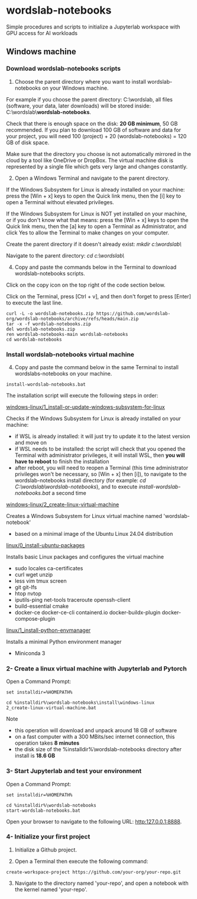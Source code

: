 # wordslab-notebooks

Simple procedures and scripts to initialize a Jupyterlab workspace with GPU access for AI workloads

## Windows machine

### Download wordslab-notebooks scripts

1. Choose the parent directory where you want to install wordslab-notebooks on your Windows machine.

For example if you choose the parent directory: C:\\wordslab, all files (software, your data, later downloads) will be stored inside: C:\\wordslab\\**wordslab-notebooks**.

Check that there is enough space on the disk: **20 GB minimum**, 50 GB recommended. If you plan to download 100 GB of software and data for your project, you will need 100 (project) + 20 (wordslab-notebooks) = 120 GB of disk space.

Make sure that the directory you choose is not automatically mirrored in the cloud by a tool like OneDrive or DropBox. The virtual machine disk is represented by a single file which gets very large and changes constantly.

2. Open a Windows Terminal and navigate to the parent directory.
   
If the Windows Subsystem for Linux is already installed on your machine: press the [Win + x] keys to open the Quick link menu, then the [i] key to open a Terminal without elevated privileges.

If the Windows Subsystem for Linux is NOT yet installed on your machine, or if you don't know what that means: press the [Win + x] keys to open the Quick link menu, then the [a] key to open a Terminal as Administrator, and click Yes to allow the Terminal to make changes on your computer.

Create the parent directory if it doesn't already exist: *mkdir c:\\wordslab\\*

Navigate to the parent directory: *cd c:\\wordslab\\*

4. Copy and paste the commands below in the Terminal to download wordslab-notebooks scripts.

Click on the copy icon on the top right of the code section below.

Click on the Terminal, press [Ctrl + v], and then don't forget to press [Enter] to execute the last line.

```
curl -L -o wordslab-notebooks.zip https://github.com/wordslab-org/wordslab-notebooks/archive/refs/heads/main.zip
tar -x -f wordslab-notebooks.zip
del wordslab-notebooks.zip
ren wordslab-notebooks-main wordslab-notebooks
cd wordslab-notebooks
```

### Install wordslab-notebooks virtual machine

4. Copy and paste the command below in the same Terminal to install wordslabs-notebooks on your machine. 

```
install-wordslab-notebooks.bat
```

The installation script will execute the following steps in order:

[windows-linux/1_install-or-update-windows-subsystem-for-linux](https://github.com/wordslab-org/wordslab-notebooks/blob/main/install/windows-linux/1_install-or-update-windows-subsystem-for-linux.ps1) 

Checks if the Windows Subsystem for Linux is already installed on your machine:
- if WSL is already installed: it will just try to update it to the latest version and move on
- if WSL needs to be installed: the script will check that you opened the Terminal with administrator privileges, it will install WSL, then **you will have to reboot** to finish the installation
- after reboot, you will need to reopen a Terminal (this time administrator privileges won't be necessary, so [Win + x] then [i]), to navigate to the wordslab-notebooks install directory (for example: *cd C:\\wordslab\\wordslab-notebooks*), and to execute *install-wordslab-notebooks.bat* a second time

[windows-linux/2_create-linux-virtual-machine](https://github.com/wordslab-org/wordslab-notebooks/blob/main/install/windows-linux/2_create-linux-virtual-machine.bat)

Creates a Windows Subsystem for Linux virtual machine named 'wordslab-notebook' 
- based on a minimal image of the Ubuntu Linux 24.04 distribution

[linux/0_install-ubuntu-packages](https://github.com/wordslab-org/wordslab-notebooks/blob/main/install/linux/0_install-ubuntu-packages.sh)

Installs basic Linux packages and configures the virtual machine
- sudo locales ca-certificates
- curl wget unzip
- less vim tmux screen
- git git-lfs
- htop nvtop
- iputils-ping net-tools traceroute openssh-client
- build-essential cmake
- docker-ce docker-ce-cli containerd.io docker-buildx-plugin docker-compose-plugin

[linux/1_install-python-envmanager](https://github.com/wordslab-org/wordslab-notebooks/blob/main/install/linux/1_install-python-envmanager.sh)

Installs a minimal Python environment manager
- Miniconda 3



### 2- Create a linux virtual machine with Jupyterlab and Pytorch

Open a Command Prompt:

```
set installdir=%HOMEPATH%

cd %installdir%\wordslab-notebooks\install\windows-linux
2_create-linux-virtual-machine.bat

```

Note
- this operation will download and unpack around 18 GB of software
- on a fast computer with a 300 MBits/sec internet connection, this operation takes **8 minutes**
- the disk size of the %installdir%\wordslab-notebooks directory after install is **18.6 GB**

### 3- Start Jupyterlab and test your environment

Open a Command Prompt:

```
set installdir=%HOMEPATH%

cd %installdir%\wordslab-notebooks
start-wordslab-notebooks.bat

```

Open your browser to navigate to the following URL: [http:127.0.0.1:8888](http:127.0.0.1:8888).

### 4- Initialize your first project

1. Initialize a Github project.

2. Open a Terminal then execute the following command:

```
create-workspace-project https://github.com/your-org/your-repo.git
```

3. Navigate to the directory named 'your-repo', and open a notebook with the kernel named 'your-repo'.
